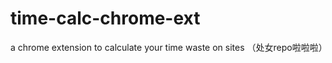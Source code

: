 time-calc-chrome-ext
====================

a chrome extension to calculate your time waste on sites （处女repo啦啦啦）

